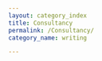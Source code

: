 ```yaml
---
layout: category_index
title: Consultancy
permalink: /Consultancy/
category_name: writing

---
```

<!--

Welcome to the website of IAAC LTD.

O365 and Azure consultancy for large enterprise environments.

This website is currently under re-development, please head back soon for a new look.

-->
